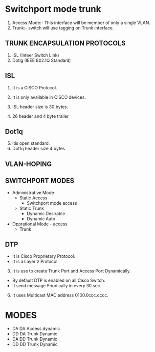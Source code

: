# Switchport mode trunk

1. Access Mode:- This interface will be member of only a single VLAN.
2. Trunk:- switch will use tagging on Trunk interface.

## TRUNK ENCAPSULATION PROTOCOLS

1. ISL (Inteer Switch Link)
2. Dotig (IEEE 802.1Q Standard)

## ISL
1. It is a CISCO Protocol.

2. It is only available in CISCO devices.

3. ISL header size is 30 bytes. 

4. 26 header and 4 byte trailer

## Dot1q

5. itis open standard.
6. Dot1q header size 4 bytes

## VLAN-HOPING

## SWITCHPORT MODES

- Administrative Mode
  - Static Access
    - Switchport mode access
  - Static Trunk
    - Dynamic Desirable
    - Dynamic Auto
- Opprational Mode
      - access
     - Trunk

## DTP 

- It is Cisco Proprietary Protocol.
- It is a Layer 2 Protocol.
3. It is use to create Trunk Port and Access Port Dynamically.
- By default DTP is enabled on all Cisco Switch.
- It send message Priodically in every 30 sec.
6. It uses Multicast MAC address 0100.0ccc.cccc.

# MODES 

- DA DA  Access dynamic
- DD DA Trunk Dynamic
- DA DD Trunk Dynamic
- DD DD Trunk Dynamic

